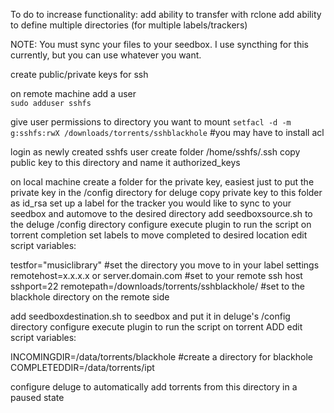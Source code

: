 To do to increase functionality:
add ability to transfer with rclone
add ability to define multiple directories (for multiple labels/trackers)

NOTE:  You must sync your files to your seedbox.  I use syncthing for this currently, but you can use whatever you want.

create public/private keys for ssh

on remote machine add a user  
```sudo adduser sshfs```

give user permissions to directory you want to mount
```setfacl -d -m g:sshfs:rwX /downloads/torrents/sshblackhole```
#you may have to install acl

login as newly created sshfs user
create folder /home/sshfs/.ssh
copy public key to this directory and name it authorized_keys

on local machine
create a folder for the private key, easiest just to put the private key in the /config directory for deluge
copy private key to this folder as id_rsa
set up a label for the tracker you would like to sync to your seedbox and automove to the desired directory
add seedboxsource.sh to the deluge /config directory
configure execute plugin to run the script on torrent completion
set labels to move completed to desired location
edit script variables:

testfor="musiclibrary"       #set the directory you move to in your label settings
remotehost=x.x.x.x or server.domain.com  #set to your remote ssh host
sshport=22
remotepath=/downloads/torrents/sshblackhole/ #set to the blackhole directory on the remote side

add seedboxdestination.sh to seedbox and put it in deluge's /config directory
configure execute plugin to run the script on torrent ADD
edit script variables:

INCOMINGDIR=/data/torrents/blackhole #create a directory for blackhole
COMPLETEDDIR=/data/torrents/ipt

configure deluge to automatically add torrents from this directory in a paused state